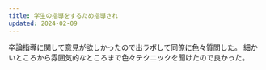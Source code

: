 ```yaml
---
title: 学生の指導をするため指導され
updated: 2024-02-09
---
```


卒論指導に関して意見が欲しかったので出ラボして同僚に色々質問した。
細かいところから雰囲気的なところまで色々テクニックを聞けたので良かった。
